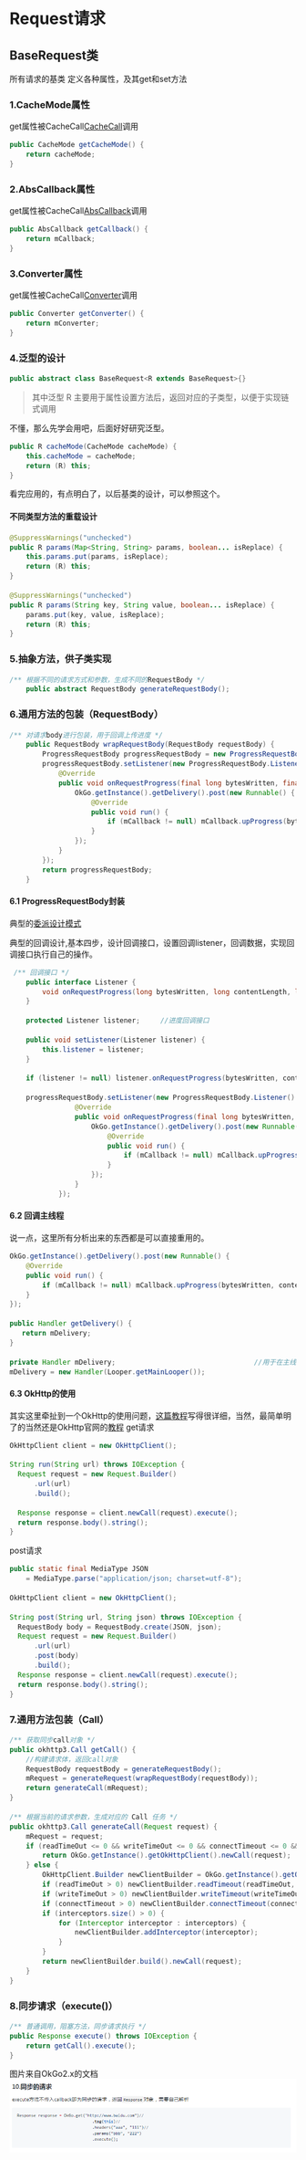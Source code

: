 # Request请求
## BaseRequest类
所有请求的基类
定义各种属性，及其get和set方法
### 1.CacheMode属性
get属性被CacheCall[CacheCall](https://github.com/ainiyiwan/OkGo2.x/blob/master/CacheCall.md)调用
```java
public CacheMode getCacheMode() {
    return cacheMode;
}
```
### 2.AbsCallback属性
get属性被CacheCall[AbsCallback](https://github.com/ainiyiwan/OkGo2.x/blob/master/AbsCallback.md)调用
```java
public AbsCallback getCallback() {
    return mCallback;
}
```
### 3.Converter属性
get属性被CacheCall[Converter](https://github.com/ainiyiwan/OkGo2.x/blob/master/Converter.md)调用
```java
public Converter getConverter() {
    return mConverter;
}
```
### 4.泛型的设计
```java
public abstract class BaseRequest<R extends BaseRequest>{}
```
>其中泛型 R 主要用于属性设置方法后，返回对应的子类型，以便于实现链式调用

不懂，那么先学会用吧，后面好好研究泛型。
```java
public R cacheMode(CacheMode cacheMode) {
    this.cacheMode = cacheMode;
    return (R) this;
}
```
看完应用的，有点明白了，以后基类的设计，可以参照这个。

#### 不同类型方法的重载设计
```java
@SuppressWarnings("unchecked")
public R params(Map<String, String> params, boolean... isReplace) {
    this.params.put(params, isReplace);
    return (R) this;
}

@SuppressWarnings("unchecked")
public R params(String key, String value, boolean... isReplace) {
    params.put(key, value, isReplace);
    return (R) this;
}
```
### 5.抽象方法，供子类实现
```java
/** 根据不同的请求方式和参数，生成不同的RequestBody */
    public abstract RequestBody generateRequestBody();
```
### 6.通用方法的包装（RequestBody）
```java
/** 对请求body进行包装，用于回调上传进度 */
    public RequestBody wrapRequestBody(RequestBody requestBody) {
        ProgressRequestBody progressRequestBody = new ProgressRequestBody(requestBody);
        progressRequestBody.setListener(new ProgressRequestBody.Listener() {
            @Override
            public void onRequestProgress(final long bytesWritten, final long contentLength, final long networkSpeed) {
                OkGo.getInstance().getDelivery().post(new Runnable() {
                    @Override
                    public void run() {
                        if (mCallback != null) mCallback.upProgress(bytesWritten, contentLength, bytesWritten * 1.0f / contentLength, networkSpeed);
                    }
                });
            }
        });
        return progressRequestBody;
    }
```
#### 6.1 ProgressRequestBody封装
典型的[委派设计模式](http://blog.csdn.net/ergouge/article/details/7421256)

典型的回调设计,基本四步，设计回调接口，设置回调listener，回调数据，实现回调接口执行自己的操作。
```java
 /** 回调接口 */
    public interface Listener {
        void onRequestProgress(long bytesWritten, long contentLength, long networkSpeed);
    }
    
    protected Listener listener;     //进度回调接口
    
    public void setListener(Listener listener) {
        this.listener = listener;
    }
    
    if (listener != null) listener.onRequestProgress(bytesWritten, contentLength, networkSpeed);
    
    progressRequestBody.setListener(new ProgressRequestBody.Listener() {
                @Override
                public void onRequestProgress(final long bytesWritten, final long contentLength, final long networkSpeed) {
                    OkGo.getInstance().getDelivery().post(new Runnable() {
                        @Override
                        public void run() {
                            if (mCallback != null) mCallback.upProgress(bytesWritten, contentLength, bytesWritten * 1.0f / contentLength, networkSpeed);
                        }
                    });
                }
            });
```
#### 6.2 回调主线程
说一点，这里所有分析出来的东西都是可以直接重用的。
```java
OkGo.getInstance().getDelivery().post(new Runnable() {
    @Override
    public void run() {
        if (mCallback != null) mCallback.upProgress(bytesWritten, contentLength, bytesWritten * 1.0f / contentLength, networkSpeed);
    }
});

public Handler getDelivery() {
   return mDelivery;
}

private Handler mDelivery;                                  //用于在主线程执行的调度器
mDelivery = new Handler(Looper.getMainLooper());
```

#### 6.3 OkHttp的使用
其实这里牵扯到一个OkHttp的使用问题，[这篇教程](http://blog.csdn.net/iispring/article/details/51661195)写得很详细，当然，最简单明了的当然还是OkHttp官网的[教程](https://square.github.io/okhttp/)
get请求
```java
OkHttpClient client = new OkHttpClient();

String run(String url) throws IOException {
  Request request = new Request.Builder()
      .url(url)
      .build();

  Response response = client.newCall(request).execute();
  return response.body().string();
}
```
post请求
```java
public static final MediaType JSON
    = MediaType.parse("application/json; charset=utf-8");

OkHttpClient client = new OkHttpClient();

String post(String url, String json) throws IOException {
  RequestBody body = RequestBody.create(JSON, json);
  Request request = new Request.Builder()
      .url(url)
      .post(body)
      .build();
  Response response = client.newCall(request).execute();
  return response.body().string();
}
```
### 7.通用方法包装（Call）
```java
/** 获取同步call对象 */
public okhttp3.Call getCall() {
    //构建请求体，返回call对象
    RequestBody requestBody = generateRequestBody();
    mRequest = generateRequest(wrapRequestBody(requestBody));
    return generateCall(mRequest);
}

/** 根据当前的请求参数，生成对应的 Call 任务 */
public okhttp3.Call generateCall(Request request) {
    mRequest = request;
    if (readTimeOut <= 0 && writeTimeOut <= 0 && connectTimeout <= 0 && interceptors.size() == 0) {
        return OkGo.getInstance().getOkHttpClient().newCall(request);
    } else {
        OkHttpClient.Builder newClientBuilder = OkGo.getInstance().getOkHttpClient().newBuilder();
        if (readTimeOut > 0) newClientBuilder.readTimeout(readTimeOut, TimeUnit.MILLISECONDS);
        if (writeTimeOut > 0) newClientBuilder.writeTimeout(writeTimeOut, TimeUnit.MILLISECONDS);
        if (connectTimeout > 0) newClientBuilder.connectTimeout(connectTimeout, TimeUnit.MILLISECONDS);
        if (interceptors.size() > 0) {
            for (Interceptor interceptor : interceptors) {
                newClientBuilder.addInterceptor(interceptor);
            }
        }
        return newClientBuilder.build().newCall(request);
    }
}
```
### 8.同步请求（execute()）
```java
/** 普通调用，阻塞方法，同步请求执行 */
public Response execute() throws IOException {
    return getCall().execute();
}
```
图片来自OkGo2.x的文档
![](https://github.com/ainiyiwan/OkGo2.x/blob/master/picture/execute.jpg)
